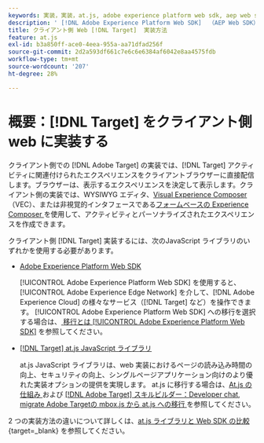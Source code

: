 ```yaml
---
keywords: 実装，実装，at.js, adobe experience platform web sdk, aep web sdk
description: ' [!DNL Adobe Experience Platform Web SDK]  （AEP Web SDK）または at [!DNL Adobe Target] js JavaScript ライブラリを使用してクライアントサイド Web にを実装する方法を説明します。'
title: クライアント側 Web [!DNL Target]  実装方法
feature: at.js
exl-id: b3a850ff-ace0-4eea-955a-aa71dfad256f
source-git-commit: 2d2a593df661c7e6c6e6384af6042e8aa4575fdb
workflow-type: tm+mt
source-wordcount: '207'
ht-degree: 28%

---
```


# 概要：[!DNL Target] をクライアント側 web に実装する

クライアント側での [!DNL Adobe Target] の実装では、[!DNL Target] アクティビティに関連付けられたエクスペリエンスをクライアントブラウザーに直接配信します。ブラウザーは、表示するエクスペリエンスを決定して表示します。クライアント側の実装では、WYSIWYG エディタ、[Visual Experience Composer](https://experienceleague.adobe.com/docs/target/using/experiences/vec/visual-experience-composer.html) （VEC）、または非視覚的インタフェースである[フォームベースの Experience Composer ](https://experienceleague.adobe.com/docs/target/using/experiences/form-experience-composer.html)を使用して、アクティビティとパーソナライズされたエクスペリエンスを作成できます。

クライアント側 [!DNL Target] 実装するには、次のJavaScript ライブラリのいずれかを使用する必要があります。

* [Adobe Experience Platform Web SDK](/help/dev/implement/client-side/aep-web-sdk.md)

  [!UICONTROL Adobe Experience Platform Web SDK] を使用すると、[!UICONTROL Adobe Experience Edge Network] を介して、[!DNL Adobe Experience Cloud] の様々なサービス（[!DNL Target] など）を操作できます。 [!UICONTROL Adobe Experience Platform Web SDK] への移行を選択する場合は、[ 移行とは [!UICONTROL Adobe Experience Platform Web SDK]](/help/dev/implement/client-side/aep-web-sdk.md) を参照してください。

* [[!DNL Target] at.js JavaScript ライブラリ](/help/dev/implement/client-side/atjs/how-atjs-works/overview.md)

  at.js JavaScript ライブラリは、web 実装におけるページの読み込み時間の向上、セキュリティの向上、シングルページアプリケーション向けのより優れた実装オプションの提供を実現します。 at.js に移行する場合は、[At.js の仕組み ](/help/dev/implement/client-side/atjs/how-atjs-works/overview.md) および [[!DNL Adobe Target]  スキルビルダー：Developer chat, migrate Adobe Targetの mbox.js から at.js への移行 ](https://seminars.adobeconnect.com/ptdo6mfo6qn6/?proto=true) を参照してください。


2 つの実装方法の違いについて詳しくは、[at.js ライブラリと Web SDK の比較 ](https://experienceleague.adobe.com/en/docs/experience-platform/web-sdk/personalization/adobe-target/web-sdk-atjs-comparison){target=_blank} を参照してください。